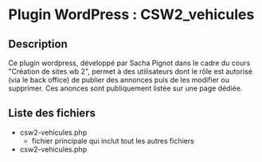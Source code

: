 # Plugin WordPress : CSW2_vehicules

## Description
Ce plugin wordpress, développé par Sacha Pignot dans le cadre du cours "Création de sites wb 2", permet à des utilisateurs dont le rôle est autorisé (via le back office) de publier des annonces puis de les modifier ou supprimer. Ces anonces sont publiquement listée sur une page dédiée.

## Liste des fichiers
- csw2-vehicules.php 
    - fichier principale qui inclut tout les autres fichiers
- csw2-vehicules.php